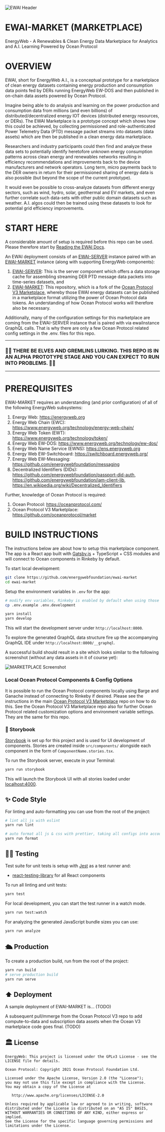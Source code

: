 ![EWAI Header](https://adivate.net/doc/ewai/header2.jpg)

# EWAI-MARKET (MARKETPLACE)

EnergyWeb - A Renewables & Clean Energy Data Marketplace for Analytics and A.I. Learning Powered by Ocean Protocol

# OVERVIEW

EWAI, short for EnergyWeb A.I., is a conceptual prototype for a marketplace of clean energy datasets containing energy production and consumption data points fed by DERs running EnergyWeb EW-DOS and then published in on-chain data assets powered by Ocean Protocol.

Imagine being able to do analysis and learning on the power production and consumption data from millions (and even billions) of distributed/decentralized energy IOT devices (distributed energy resources, or DERs). The EWAI Marketplace is a prototype concept which shows how this could be achieved, by collecting permissioned and role-authenticated Power Telemetry Data (PTD) message packet streams into datasets (data assets) which are then be published in a clean energy data marketplace.

Researchers and industry participants could then find and analyze these data sets to potentially identify heretofore unknown energy consumption patterns across clean energy and renewables networks resulting in efficiency recommendations and improvements back to the device manufacturers and network operators. Long term, micro payments back to the DER owners in return for their permissioned sharing of energy data is also possible (but beyond the scope of the current prototype).

It would even be possible to cross-analyze datasets from different energy sectors, such as wind, hydro, solar, geothermal and EV markets, and even further correlate such data-sets with other public domain datasets such as weather. A.I. algos could then be trained using these datasets to look for potential grid efficiency improvements.

# START HERE

A considerable amount of setup is required before this repo can be used. Please therefore start by [Reading the EWAI Docs](https://energy-web-foundation-energyweb-ewai.readthedocs-hosted.com/).

An EWAI deployment consists of an [EWAI-SERVER](https://github.com/energywebfoundation/ewai) instance paired with an [EWAI-MARKET](https://github.com/energywebfoundation/ewai-market) instance (along with supporting EnergyWeb components):

1. [EWAI-SERVER](https://github.com/energywebfoundation/ewai): This is the server component which offers a data storage cache for assembling streaming DER PTD message data packets into time-series datasets, and
2. [EWAI-MARKET](https://github.com/energywebfoundation/ewai-market): This repository, which is a fork of the [Ocean Protocol V3 Marketplace](https://github.com/oceanprotocol/market), whereby those EWAI energy datasets can be published in a marketplace format utilizing the power of Ocean Protocol data tokens. An understanding of how Ocean Protocol works will therefore also be necessary.

Additionally, many of the configuration settings for this marketplace are coming from the EWAI-SERVER instance that is paired with via ewaiInstance GraphQL calls. That is why there are only a few Ocean Protocol related config settings in the .env. files for this repo.

---

### **🐲🦑 THERE BE ELVES AND GREMLINS LURKING. THIS REPO IS IN AN ALPHA PROTOTYPE STAGE AND YOU CAN EXPECT TO RUN INTO PROBLEMS. 🦑🐲**

---

# PREREQUISITES

EWAI-MARKET requires an understanding (and prior configuration) of all of the following EnergyWeb subsystems:

1. Energy Web: https://energyweb.org
2. Energy Web Chain (EWC): https://www.energyweb.org/technology/energy-web-chain/
3. Energy Web Token (EWT): https://www.energyweb.org/technology/token/
4. Energy Web EW-DOS: https://www.energyweb.org/technology/ew-dos/
5. Energy Web Name Service (EWNS): https://ens.energyweb.org
6. Energy Web EW-Switchboard: https://switchboard.energyweb.org/
7. Energy Web EW-Messaging: https://github.com/energywebfoundation/messaging
8. Decentralized Identifiers (DIDs): https://github.com/energywebfoundation/passport-did-auth, https://github.com/energywebfoundation/iam-client-lib, https://en.wikipedia.org/wiki/Decentralized_Identifiers

Further, knowledge of Ocean Protocol is required:

1. Ocean Protocol: https://oceanprotocol.com/
2. Ocean Protocol V3 Marketplace: https://github.com/oceanprotocol/market

# BUILD INSTRUCTIONS

The instructions below are about how to setup this marketplace component. The app is a React app built with [Gatsby.js](https://www.gatsbyjs.org) + TypeScript + CSS modules and will connect to Ocean components in Rinkeby by default.

To start local development:

```bash
git clone https://github.com/energywebfoundation/ewai-market
cd ewai-market
```

Setup the environment variables in `.env` for the app:

```bash
# modify env variables, Rinkeby is enabled by default when using those files
cp .env.example .env.development
```

```bash
yarn install
yarn develop
```

This will start the development server under
`http://localhost:8000`.

To explore the generated GraphQL data structure fire up the accompanying GraphQL IDE under
`http://localhost:8000/__graphql`.

A successful build should result in a site which looks similar to the following screenshot (without any data assets in it of course yet):

![MARKETPLACE Screenshot](https://adivate.net/doc/ewai/market-screenshot.jpg)

### Local Ocean Protocol Components & Config Options

It is possible to run the Ocean Protocol components locally using Barge and Ganache instead of connecting to Rinkeby if desired. Please see the instructions in the main [Ocean Protocol V3 Marketplace](https://github.com/oceanprotocol/market) repo on how to do this. See the Ocean Protocol V3 Marketplace repo also for further Ocean Protocol related customization options and environment variable settings. They are the same for this repo.

### 🎨 Storybook

[Storybook](https://storybook.js.org) is set up for this project and is used for UI development of components. Stories are created inside `src/components/` alongside each component in the form of `ComponentName.stories.tsx`.

To run the Storybook server, execute in your Terminal:

```bash
yarn run storybook
```

This will launch the Storybook UI with all stories loaded under [localhost:4000](http://localhost:4000).

## ✨ Code Style

For linting and auto-formatting you can use from the root of the project:

```bash
# lint all js with eslint
yarn run lint

# auto format all js & css with prettier, taking all configs into account
yarn run format
```

## 👩‍🔬 Testing

Test suite for unit tests is setup with [Jest](https://jestjs.io) as a test runner and:

- [react-testing-library](https://github.com/kentcdodds/react-testing-library) for all React components

To run all linting and unit tests:

```bash
yarn test
```

For local development, you can start the test runner in a watch mode.

```bash
yarn run test:watch
```

For analyzing the generated JavaScript bundle sizes you can use:

```bash
yarn run analyze
```

## 🛳 Production

To create a production build, run from the root of the project:

```bash
yarn run build
# serve production build
yarn run serve
```

## ⬆️ Deployment

A sample deployment of EWAI-MARKET is... (TODO)

A subsequent pull/mmerge from the Ocean Protocol V3 repo to add compute-to-data and subscription data assets when the Ocean V3 marketplace code goes final. (TODO)

## 🏛 License

```text
EnergyWeb: This project is licensed under the GPLv3 License - see the LICENSE file for details.
```

```text
Ocean Protocol: Copyright 2021 Ocean Protocol Foundation Ltd.

Licensed under the Apache License, Version 2.0 (the "License");
you may not use this file except in compliance with the License.
You may obtain a copy of the License at

   http://www.apache.org/licenses/LICENSE-2.0

Unless required by applicable law or agreed to in writing, software
distributed under the License is distributed on an "AS IS" BASIS,
WITHOUT WARRANTIES OR CONDITIONS OF ANY KIND, either express or implied.
See the License for the specific language governing permissions and
limitations under the License.
```
